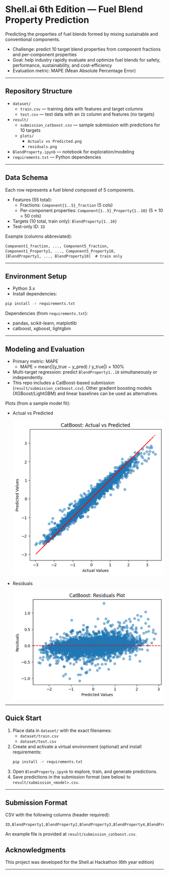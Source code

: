 # Shell.ai 6th Edition — Fuel Blend Property Prediction

Predicting the properties of fuel blends formed by mixing sustainable and conventional components.

- Challenge: predict 10 target blend properties from component fractions and per-component properties
- Goal: help industry rapidly evaluate and optimize fuel blends for safety, performance, sustainability, and cost-efficiency
- Evaluation metric: MAPE (Mean Absolute Percentage Error)

---

## Repository Structure

- `dataset/`
  - `train.csv` — training data with features and target columns
  - `test.csv` — test data with an `ID` column and features (no targets)
- `result/`
  - `submission_catboost.csv` — sample submission with predictions for 10 targets
  - `plots/`
    - `Actuals vs Predicted.png`
    - `residuals.png`
- `BlendProperty.ipynb` — notebook for exploration/modeling
- `requirements.txt` — Python dependencies

---

## Data Schema

Each row represents a fuel blend composed of 5 components.

- Features (55 total):
  - Fractions: `Component{1..5}_fraction` (5 cols)
  - Per-component properties: `Component{1..5}_Property{1..10}` (5 × 10 = 50 cols)
- Targets (10 total, train only): `BlendProperty{1..10}`
- Test-only ID: `ID`

Example (columns abbreviated):
```
Component1_fraction, ..., Component5_fraction,
Component1_Property1, ..., Component5_Property10,
[BlendProperty1, ..., BlendProperty10]  # train only
```

---

## Environment Setup

- Python 3.x
- Install dependencies:

```bash
pip install -r requirements.txt
```

Dependencies (from `requirements.txt`):
- pandas, scikit-learn, matplotlib
- catboost, xgboost, lightgbm

---

## Modeling and Evaluation

- Primary metric: MAPE
  - MAPE = mean(|(y_true − y_pred) / y_true|) × 100%
- Multi-target regression: predict `BlendProperty1..10` simultaneously or independently.
- This repo includes a CatBoost-based submission (`result/submission_catboost.csv`). Other gradient boosting models (XGBoost/LightGBM) and linear baselines can be used as alternatives.

Plots (from a sample model fit):

- Actual vs Predicted
  
  ![Actuals vs Predicted](result/plots/Actuals%20vs%20Predicted.png)

- Residuals
  
  ![Residuals](result/plots/residuals.png)

---

## Quick Start

1. Place data in `dataset/` with the exact filenames:
   - `dataset/train.csv`
   - `dataset/test.csv`
2. Create and activate a virtual environment (optional) and install requirements:
   ```bash
   pip install -r requirements.txt
   ```
3. Open `BlendProperty.ipynb` to explore, train, and generate predictions.
4. Save predictions in the submission format (see below) to `result/submission_<model>.csv`.

---

## Submission Format

CSV with the following columns (header required):

```
ID,BlendProperty1,BlendProperty2,BlendProperty3,BlendProperty4,BlendProperty5,BlendProperty6,BlendProperty7,BlendProperty8,BlendProperty9,BlendProperty10
```

An example file is provided at `result/submission_catboost.csv`.

## Acknowledgments

This project was developed for the Shell.ai Hackathon (6th year edition)

---

